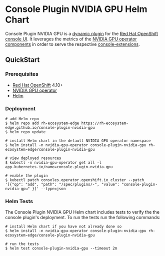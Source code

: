 # Console Plugin NVIDIA GPU Helm Chart

Console Plugin NVIDIA GPU is a [dynamic plugin](https://github.com/openshift/console/blob/master/frontend/packages/console-dynamic-plugin-sdk/README.md)
for the [Red Hat OpenShift](https://www.redhat.com/en/technologies/cloud-computing/openshift)
[console UI](https://github.com/openshift/console). It leverages the metrics of the [NVIDIA GPU operator components](https://github.com/NVIDIA/gpu-operator)
in order to serve the respective [console-extensions](https://github.com/openshift/console/blob/master/frontend/packages/console-dynamic-plugin-sdk/README.md#console-extensionsjson).

## QuickStart

### Prerequisites

- [Red Hat OpenShift](https://www.redhat.com/en/technologies/cloud-computing/openshift) 4.10+
- [NVIDIA GPU operator](https://github.com/NVIDIA/gpu-operator)
- [Helm](https://helm.sh/docs/intro/install/)

### Deployment

```
# add Helm repo
$ helm repo add rh-ecosystem-edge https://rh-ecosystem-edge.github.io/console-plugin-nvidia-gpu
$ helm repo update

# install Helm chart in the default NVIDIA GPU operator namespace
$ helm install -n nvidia-gpu-operator console-plugin-nvidia-gpu rh-ecosystem-edge/console-plugin-nvidia-gpu

# view deployed resources
$ kubectl -n nvidia-gpu-operator get all -l app.kubernetes.io/name=console-plugin-nvidia-gpu

# enable the plugin
$ kubectl patch consoles.operator.openshift.io cluster --patch '[{"op": "add", "path": "/spec/plugins/-", "value": "console-plugin-nvidia-gpu" }]' --type=json
```

### Helm Tests

The Console Plugin NVIDIA GPU Helm chart includes tests to verify the the console plugin's
deployment. To run the tests run the following commands:

```
# install Helm chart if you have not already done so
$ helm install -n nvidia-gpu-operator console-plugin-nvidia-gpu rh-ecosystem-edge/console-plugin-nvidia-gpu

# run the tests
$ helm test console-plugin-nvidia-gpu --timeout 2m
```
